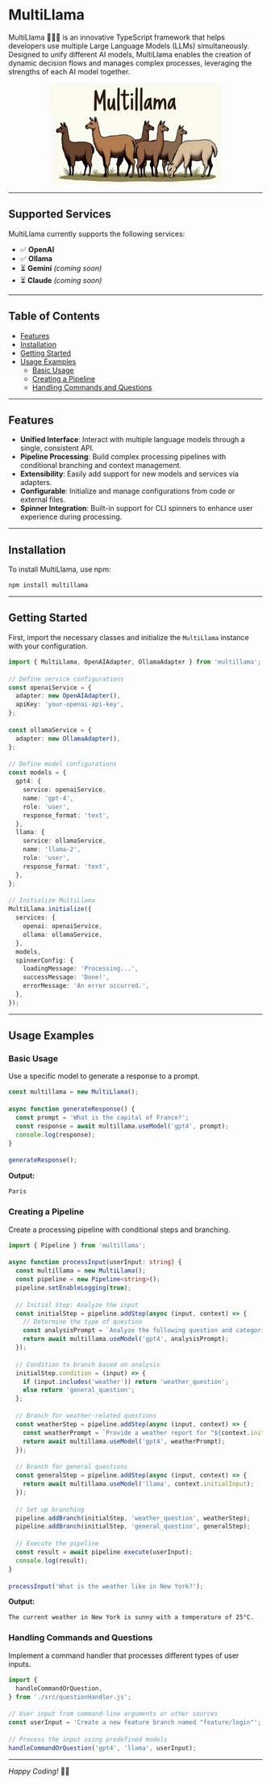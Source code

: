 # MultiLlama

MultiLlama 🦙🦙🦙 is an innovative TypeScript framework that helps developers use multiple Large Language Models (LLMs) simultaneously. Designed to unify different AI models, MultiLlama enables the creation of dynamic decision flows and manages complex processes, leveraging the strengths of each AI model together.

<div align="center">
  <img src="https://raw.githubusercontent.com/andygeek/multillama-ts/refs/heads/master/assets/logo.png" alt="Descripción de la imagen" height="200px" />
</div>

---

## Supported Services

MultiLlama currently supports the following services:

- ✅ **OpenAI**
- ✅ **Ollama**
- ⏳ **Gemini** *(coming soon)*
- ⏳ **Claude** *(coming soon)*

---

## Table of Contents

- [Features](#features)
- [Installation](#installation)
- [Getting Started](#getting-started)
- [Usage Examples](#usage-examples)
  - [Basic Usage](#basic-usage)
  - [Creating a Pipeline](#creating-a-pipeline)
  - [Handling Commands and Questions](#handling-commands-and-questions)

---

## Features

- **Unified Interface**: Interact with multiple language models through a single, consistent API.
- **Pipeline Processing**: Build complex processing pipelines with conditional branching and context management.
- **Extensibility**: Easily add support for new models and services via adapters.
- **Configurable**: Initialize and manage configurations from code or external files.
- **Spinner Integration**: Built-in support for CLI spinners to enhance user experience during processing.

---

## Installation

To install MultiLlama, use npm:

```bash
npm install multillama
```

---

## Getting Started

First, import the necessary classes and initialize the `MultiLlama` instance with your configuration.

```typescript
import { MultiLlama, OpenAIAdapter, OllamaAdapter } from 'multillama';

// Define service configurations
const openaiService = {
  adapter: new OpenAIAdapter(),
  apiKey: 'your-openai-api-key',
};

const ollamaService = {
  adapter: new OllamaAdapter(),
};

// Define model configurations
const models = {
  gpt4: {
    service: openaiService,
    name: 'gpt-4',
    role: 'user',
    response_format: 'text',
  },
  llama: {
    service: ollamaService,
    name: 'llama-2',
    role: 'user',
    response_format: 'text',
  },
};

// Initialize MultiLlama
MultiLlama.initialize({
  services: {
    openai: openaiService,
    ollama: ollamaService,
  },
  models,
  spinnerConfig: {
    loadingMessage: 'Processing...',
    successMessage: 'Done!',
    errorMessage: 'An error occurred.',
  },
});
```

---

## Usage Examples

### Basic Usage

Use a specific model to generate a response to a prompt.

```typescript
const multillama = new MultiLlama();

async function generateResponse() {
  const prompt = 'What is the capital of France?';
  const response = await multillama.useModel('gpt4', prompt);
  console.log(response);
}

generateResponse();
```

**Output:**

```
Paris
```

### Creating a Pipeline

Create a processing pipeline with conditional steps and branching.

```typescript
import { Pipeline } from 'multillama';

async function processInput(userInput: string) {
  const multillama = new MultiLlama();
  const pipeline = new Pipeline<string>();
  pipeline.setEnableLogging(true);

  // Initial Step: Analyze the input
  const initialStep = pipeline.addStep(async (input, context) => {
    // Determine the type of question
    const analysisPrompt = `Analyze the following question and categorize it: "${input}"`;
    return await multillama.useModel('gpt4', analysisPrompt);
  });

  // Condition to branch based on analysis
  initialStep.condition = (input) => {
    if (input.includes('weather')) return 'weather_question';
    else return 'general_question';
  };

  // Branch for weather-related questions
  const weatherStep = pipeline.addStep(async (input, context) => {
    const weatherPrompt = `Provide a weather report for "${context.initialInput}"`;
    return await multillama.useModel('gpt4', weatherPrompt);
  });

  // Branch for general questions
  const generalStep = pipeline.addStep(async (input, context) => {
    return await multillama.useModel('llama', context.initialInput);
  });

  // Set up branching
  pipeline.addBranch(initialStep, 'weather_question', weatherStep);
  pipeline.addBranch(initialStep, 'general_question', generalStep);

  // Execute the pipeline
  const result = await pipeline.execute(userInput);
  console.log(result);
}

processInput('What is the weather like in New York?');
```

**Output:**

```
The current weather in New York is sunny with a temperature of 25°C.
```

### Handling Commands and Questions

Implement a command handler that processes different types of user inputs.

```typescript
import {
  handleCommandOrQuestion,
} from './src/questionHandler.js';

// User input from command-line arguments or other sources
const userInput = 'Create a new feature branch named "feature/login"';

// Process the input using predefined models
handleCommandOrQuestion('gpt4', 'llama', userInput);
```

---

*Happy Coding!* 🦙🎉